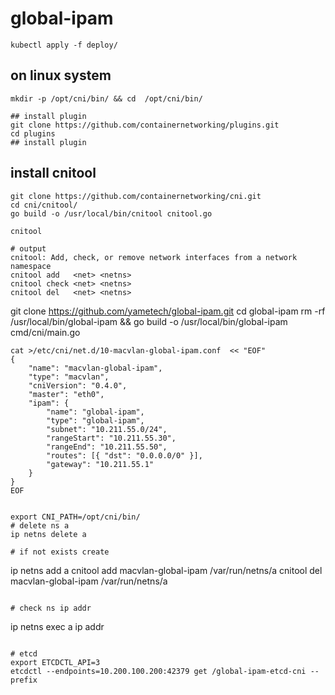 # global-ipam

```
kubectl apply -f deploy/
```

## on linux system

```
mkdir -p /opt/cni/bin/ && cd  /opt/cni/bin/

## install plugin
git clone https://github.com/containernetworking/plugins.git
cd plugins
## install plugin

```

## install cnitool

```
git clone https://github.com/containernetworking/cni.git
cd cni/cnitool/
go build -o /usr/local/bin/cnitool cnitool.go

cnitool

# output
cnitool: Add, check, or remove network interfaces from a network namespace
cnitool add   <net> <netns>
cnitool check <net> <netns>
cnitool del   <net> <netns>
```

git clone https://github.com/yametech/global-ipam.git
cd global-ipam 
rm -rf /usr/local/bin/global-ipam && go build -o /usr/local/bin/global-ipam cmd/cni/main.go

```
cat >/etc/cni/net.d/10-macvlan-global-ipam.conf  << "EOF"
{
    "name": "macvlan-global-ipam",
    "type": "macvlan",
    "cniVersion": "0.4.0",
    "master": "eth0",
    "ipam": {
        "name": "global-ipam",
        "type": "global-ipam",
        "subnet": "10.211.55.0/24",
        "rangeStart": "10.211.55.30",
        "rangeEnd": "10.211.55.50",
        "routes": [{ "dst": "0.0.0.0/0" }],
        "gateway": "10.211.55.1"
    }
}
EOF


export CNI_PATH=/opt/cni/bin/
# delete ns a
ip netns delete a

# if not exists create
```

ip netns add a
cnitool add macvlan-global-ipam /var/run/netns/a
cnitool del macvlan-global-ipam /var/run/netns/a

```

# check ns ip addr
```

ip netns exec a ip addr

```

# etcd
export ETCDCTL_API=3
etcdctl --endpoints=10.200.100.200:42379 get /global-ipam-etcd-cni --prefix

```
